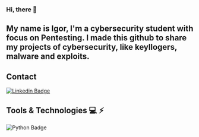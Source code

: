 ### Hi, there 🖖
## My name is Igor, I'm a cybersecurity student with focus on Pentesting. I made this github to share my projects of cybersecurity, like keyllogers, malware and exploits. 

## Contact
[![Linkedin Badge](https://img.shields.io/badge/-LinkedIn-blue?style=flat-square&logo=Linkedin&logoColor=white&link=https://www.linkedin.com/in/vicente-igor/)](https://www.linkedin.com/in/vicente-igor/)


## Tools & Technologies 💻 ⚡
![Python Badge](https://img.shields.io/badge/Python-FFD43B?style=for-the-badge&logo=python&logoColor=darkgreen)



